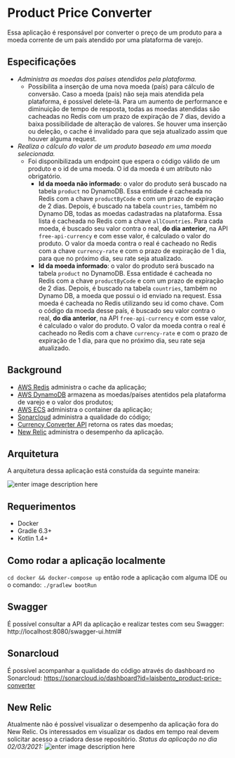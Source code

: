 # Product Price Converter

Essa aplicação é responsável por converter o preço de um produto para a moeda corrente de um país atendido por uma plataforma de varejo.

## Especificações

-   *Administra as moedas dos países atendidos pela plataforma.* 
    - Possibilita a inserção de uma nova moeda (país) para cálculo de conversão. Caso a moeda (país) não seja mais atendida pela plataforma, é possível delete-lá. Para um aumento de performance e diminuição de tempo de resposta, todas as moedas atendidas são cacheadas no Redis com um prazo de expiração de 7 dias, devido a baixa possibilidade de alteração de valores. Se houver uma inserção ou deleção, o cache é invalidado para que seja atualizado assim que houver alguma request.
- *Realiza o cálculo do valor de um produto baseado em uma moeda selecionada.*
  - Foi disponibilizada um endpoint que espera o código válido de um produto e o id de uma moeda.  O id da moeda é um atributo não obrigatório.
    - **Id da moeda não informado**: o valor do produto será buscado na tabela `product` no DynamoDB. Essa entidade é cacheada no Redis com a chave `productByCode` e com um prazo de expiração de 2 dias. Depois, é buscado na tabela `countries`, também no Dynamo DB, todas as moedas cadastradas na plataforma. Essa lista é cacheada no Redis com a chave `allCountries`. Para cada moeda, é buscado seu valor contra o real, **do dia anterior**, na API `free-api-currency` e com esse valor, é calculado o valor do produto. O valor da moeda contra o real é cacheado no Redis com a chave `currency-rate` e com o prazo de expiração de 1 dia, para que no próximo dia, seu rate seja atualizado.
    - **Id da moeda informado**: o valor do produto será buscado na tabela `product` no DynamoDB. Essa entidade é cacheada no Redis com a chave `productByCode` e com um prazo de expiração de 2 dias. Depois, é buscado na tabela `countries`, também no Dynamo DB, a moeda que possui o id enviado na request. Essa moeda é cacheada no Redis utilizando seu id como chave. Com o código da moeda desse país, é buscado seu valor contra o real, **do dia anterior**, na API `free-api-currency` e com esse valor, é calculado o valor do produto. O valor da moeda contra o real é cacheado no Redis com a chave `currency-rate` e com o prazo de expiração de 1 dia, para que no próximo dia, seu rate seja atualizado.

## Background

-   [AWS Redis](https://aws.amazon.com/pt/redis/)  administra o cache da aplicação;
-   [AWS DynamoDB](https://docs.aws.amazon.com/pt_br/amazondynamodb/latest/developerguide/Introduction.html) armazena as moedas/países atentidos pela plataforma de varejo e o valor dos produtos;
-   [AWS ECS](https://docs.aws.amazon.com/pt_br/AmazonECS/latest/developerguide/Welcome.html) administra o container da aplicação;
- [Sonarcloud](https://sonarcloud.io/documentation) administra a qualidade do código;
-  [Currency Converter API](https://www.currencyconverterapi.com/)  retorna os rates das moedas;
- [New Relic](https://docs.newrelic.com/docs/using-new-relic/welcome-new-relic/get-started/introduction-new-relic) administra o desempenho da aplicação.

## Arquitetura

A arquitetura dessa aplicação está constuída da seguinte maneira:

![enter image description here](https://i.imgur.com/pu0HdYu.png)

## Requerimentos

-   Docker
-   Gradle 6.3+
-   Kotlin 1.4+

## Como rodar a aplicação localmente

`cd docker && docker-compose up` então rode a aplicação com alguma IDE ou o comando:
`./gradlew bootRun`

## Swagger
É possível consultar a API da aplicação e realizar testes com seu Swagger:
http://localhost:8080/swagger-ui.html#

## Sonarcloud
É possível acompanhar a qualidade do código através do dashboard no Sonarcloud:
https://sonarcloud.io/dashboard?id=laisbento_product-price-converter

## New Relic
Atualmente não é possível visualizar o desempenho da aplicação fora do New Relic. Os interessados em visualizar os dados em tempo real devem solicitar acesso a criadora desse repositório.
*Status da aplicação no dia 02/03/2021:*
![enter image description here](https://i.imgur.com/CK5IK8D.png)

